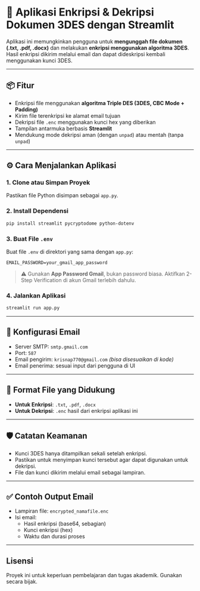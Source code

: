 # 🔐 Aplikasi Enkripsi & Dekripsi Dokumen 3DES dengan Streamlit

Aplikasi ini memungkinkan pengguna untuk **mengunggah file dokumen (.txt, .pdf, .docx)** dan melakukan **enkripsi menggunakan algoritma 3DES**. Hasil enkripsi dikirim melalui email dan dapat dideskripsi kembali menggunakan kunci 3DES.

---

## 📦 Fitur

- Enkripsi file menggunakan **algoritma Triple DES (3DES, CBC Mode + Padding)**
- Kirim file terenkripsi ke alamat email tujuan
- Dekripsi file `.enc` menggunakan kunci hex yang diberikan
- Tampilan antarmuka berbasis **Streamlit**
- Mendukung mode dekripsi aman (dengan `unpad`) atau mentah (tanpa `unpad`)

---

## ⚙️ Cara Menjalankan Aplikasi

### 1. Clone atau Simpan Proyek

Pastikan file Python disimpan sebagai `app.py`.

### 2. Install Dependensi

```bash
pip install streamlit pycryptodome python-dotenv
```

### 3. Buat File `.env`

Buat file `.env` di direktori yang sama dengan `app.py`:

```
EMAIL_PASSWORD=your_gmail_app_password
```

> ⚠️ Gunakan **App Password Gmail**, bukan password biasa. Aktifkan 2-Step Verification di akun Gmail terlebih dahulu.

### 4. Jalankan Aplikasi

```bash
streamlit run app.py
```

---

## 💌 Konfigurasi Email

- Server SMTP: `smtp.gmail.com`
- Port: `587`
- Email pengirim: `krisnap770@gmail.com` *(bisa disesuaikan di kode)*
- Email penerima: sesuai input dari pengguna di UI

---

## 📁 Format File yang Didukung

- **Untuk Enkripsi**: `.txt`, `.pdf`, `.docx`
- **Untuk Dekripsi**: `.enc` hasil dari enkripsi aplikasi ini

---

## 🛡️ Catatan Keamanan

- Kunci 3DES hanya ditampilkan sekali setelah enkripsi.
- Pastikan untuk menyimpan kunci tersebut agar dapat digunakan untuk dekripsi.
- File dan kunci dikirim melalui email sebagai lampiran.

---

## ✅ Contoh Output Email

- Lampiran file: `encrypted_namafile.enc`
- Isi email:
  - Hasil enkripsi (base64, sebagian)
  - Kunci enkripsi (hex)
  - Waktu dan durasi proses

---

## Lisensi

Proyek ini untuk keperluan pembelajaran dan tugas akademik. Gunakan secara bijak.